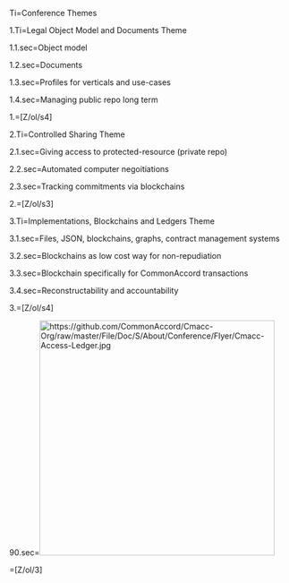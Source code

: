 Ti=Conference Themes

1.Ti=Legal Object Model and Documents Theme

1.1.sec=Object model

1.2.sec=Documents

1.3.sec=Profiles for verticals and use-cases

1.4.sec=Managing public repo long term

1.=[Z/ol/s4]

2.Ti=Controlled Sharing Theme

2.1.sec=Giving access to protected-resource (private repo)

2.2.sec=Automated computer negoitiations

2.3.sec=Tracking commitments via blockchains

2.=[Z/ol/s3]

3.Ti=Implementations, Blockchains and Ledgers Theme

3.1.sec=Files, JSON, blockchains, graphs, contract management systems

3.2.sec=Blockchains as low cost way for non-repudiation

3.3.sec=Blockchain specifically for CommonAccord transactions

3.4.sec=Reconstructability and accountability

3.=[Z/ol/s4]

90.sec=<img src="https://github.com/CommonAccord/Cmacc-Org/raw/master/File/Doc/S/About/Conference/Flyer/Cmacc-Access-Ledger.jpg" alt="https://github.com/CommonAccord/Cmacc-Org/raw/master/File/Doc/S/About/Conference/Flyer/Cmacc-Access-Ledger.jpg" height="420" width="420">

=[Z/ol/3]